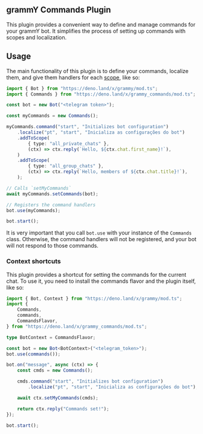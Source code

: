 ## grammY Commands Plugin

This plugin provides a convenient way to define and manage commands for your grammY bot. It simplifies the process of
setting up commands with scopes and localization.

## Usage

The main functionality of this plugin is to define your commands, localize them, and give them handlers for each
[scope](https://core.telegram.org/bots/api#botcommandscope), like so:

```typescript
import { Bot } from "https://deno.land/x/grammy/mod.ts";
import { Commands } from "https://deno.land/x/grammy_commands/mod.ts";

const bot = new Bot("<telegram token>");

const myCommands = new Commands();

myCommands.command("start", "Initializes bot configuration")
    .localize("pt", "start", "Inicializa as configurações do bot")
    .addToScope(
        { type: "all_private_chats" },
        (ctx) => ctx.reply(`Hello, ${ctx.chat.first_name}!`),
    )
    .addToScope(
        { type: "all_group_chats" },
        (ctx) => ctx.reply(`Hello, members of ${ctx.chat.title}!`),
    );

// Calls `setMyCommands`
await myCommands.setCommands(bot);

// Registers the command handlers
bot.use(myCommands);

bot.start();
```

It is very important that you call `bot.use` with your instance of the `Commands` class. Otherwise, the command handlers
will not be registered, and your bot will not respond to those commands.

### Context shortcuts

This plugin provides a shortcut for setting the commands for the current chat. To use it, you need to install the
commands flavor and the plugin itself, like so:

```typescript
import { Bot, Context } from "https://deno.land/x/grammy/mod.ts";
import {
    Commands,
    commands,
    CommandsFlavor,
} from "https://deno.land/x/grammy_commands/mod.ts";

type BotContext = CommandsFlavor;

const bot = new Bot<BotContext>("<telegram_token>");
bot.use(commands());

bot.on("message", async (ctx) => {
    const cmds = new Commands();

    cmds.command("start", "Initializes bot configuration")
        .localize("pt", "start", "Inicializa as configurações do bot");

    await ctx.setMyCommands(cmds);

    return ctx.reply("Commands set!");
});

bot.start();
```
